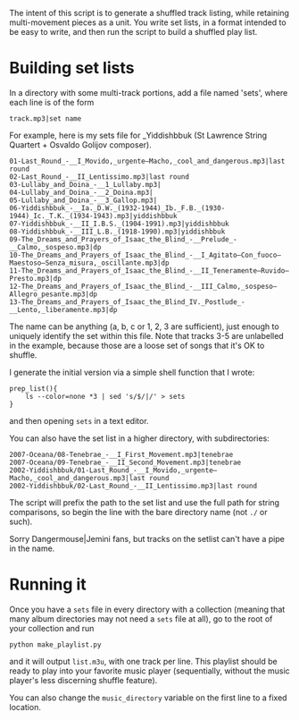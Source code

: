 The intent of this script is to generate a shuffled track listing, while retaining
multi-movement pieces as a unit. You write set lists, in a format intended to be
easy to write, and then run the script to build a shuffled play list.


Building set lists
=====

In a directory with some multi-track portions, add a file named 'sets', where each line is
of the form
```
track.mp3|set name
```
For example, here is my sets file for _Yiddishbbuk (St Lawrence String Quartert + Osvaldo Golijov composer).

```
01-Last_Round_-__I_Movido,_urgente—Macho,_cool_and_dangerous.mp3|last round
02-Last_Round_-__II_Lentissimo.mp3|last round
03-Lullaby_and_Doina_-__1_Lullaby.mp3|
04-Lullaby_and_Doina_-__2_Doina.mp3|
05-Lullaby_and_Doina_-__3_Gallop.mp3|
06-Yiddishbbuk_-__Ia._D.W._(1932-1944)_Ib._F.B._(1930-1944)_Ic._T.K._(1934-1943).mp3|yiddishbbuk
07-Yiddishbbuk_-__II_I.B.S._(1904-1991).mp3|yiddishbbuk
08-Yiddishbbuk_-__III_L.B._(1918-1990).mp3|yiddishbbuk
09-The_Dreams_and_Prayers_of_Isaac_the_Blind_-__Prelude_-__Calmo,_sospeso.mp3|dp
10-The_Dreams_and_Prayers_of_Isaac_the_Blind_-__I_Agitato—Con_fuoco—Maestoso—Senza_misura,_oscillante.mp3|dp
11-The_Dreams_and_Prayers_of_Isaac_the_Blind_-__II_Teneramente—Ruvido—Presto.mp3|dp
12-The_Dreams_and_Prayers_of_Isaac_the_Blind_-__III_Calmo,_sospeso—Allegro_pesante.mp3|dp
13-The_Dreams_and_Prayers_of_Isaac_the_Blind_IV._Postlude_-__Lento,_liberamente.mp3|dp
```

The name can be anything (a, b, c or 1, 2, 3 are sufficient), just enough to uniquely identify the set within this file.
Note that tracks 3-5 are unlabelled in the example, because those are a loose set of songs that it's OK to shuffle.

I generate the initial version via a simple shell function that I wrote:
```
prep_list(){
    ls --color=none *3 | sed 's/$/|/' > sets
}
```
and then opening `sets` in a text editor.  


You can also have the set list in a higher directory, with subdirectories:

```
2007-Oceana/08-Tenebrae_-__I_First_Movement.mp3|tenebrae
2007-Oceana/09-Tenebrae_-__II_Second_Movement.mp3|tenebrae
2002-Yiddishbbuk/01-Last_Round_-__I_Movido,_urgente—Macho,_cool_and_dangerous.mp3|last round
2002-Yiddishbbuk/02-Last_Round_-__II_Lentissimo.mp3|last round
```

The script will prefix the path to the set list and use the full path for string
comparisons, so begin the line with the bare directory name (not `./` or such).

Sorry Dangermouse|Jemini fans, but tracks on the setlist can't have a pipe in the name.

Running it
=====

Once you have a `sets` file in every directory with a collection (meaning that many album
directories may not need a `sets` file at all), go to the root of your collection and run
```
python make_playlist.py
```
and it will output `list.m3u`, with one track per line. This playlist should be ready to
play into your favorite music player (sequentially, without the music player's less discerning shuffle feature).

You can also change the `music_directory` variable on the first line to a fixed location.

